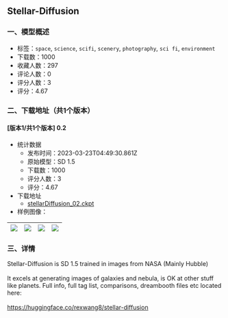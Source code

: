 ## Stellar-Diffusion
### 一、模型概述

- 标签：`space`, `science`, `scifi`, `scenery`, `photography`, `sci fi`, `environment`
- 下载数：1000
- 收藏人数：297
- 评论人数：0
- 评分人数：3
- 评分：4.67

### 二、下载地址（共1个版本）

#### [版本1/共1个版本] 0.2

- 统计数据
  - 发布时间：2023-03-23T04:49:30.861Z
  - 原始模型：SD 1.5
  - 下载数：1000
  - 评分人数：3
  - 评分：4.67
- 下载地址
  - [stellarDiffusion_02.ckpt](https://civitai.com/api/download/models/27667)
- 样例图像：

| <img src="https://image.civitai.com/xG1nkqKTMzGDvpLrqFT7WA/c6c9e881-1c27-4e4b-7944-e6d0e9187d00/width=450/304892.jpeg" /> | <img src="https://image.civitai.com/xG1nkqKTMzGDvpLrqFT7WA/be3ec63d-ca10-426c-4676-9a43892f1300/width=450/304902.jpeg" /> | <img src="https://image.civitai.com/xG1nkqKTMzGDvpLrqFT7WA/de6ed403-0e3d-4c3c-27c7-ab743a4c9c00/width=450/304901.jpeg" /> | <img src="https://image.civitai.com/xG1nkqKTMzGDvpLrqFT7WA/43820cdd-bd2f-4d16-1b7d-4334f7b0c800/width=450/304900.jpeg" /> |
| ---- | ---- | ---- | ---- |


### 三、详情
<p>Stellar-Diffusion is SD 1.5 trained in images from NASA (Mainly Hubble)<br /><br />It excels at generating images of galaxies and nebula, is OK at other stuff like planets. Full info, full tag list, comparisons, dreambooth files etc located here:<br /><br /><a target="_blank" rel="ugc" href="https://huggingface.co/rexwang8/stellar-diffusion/tree/main">https://huggingface.co/rexwang8/stellar-diffusion</a></p>